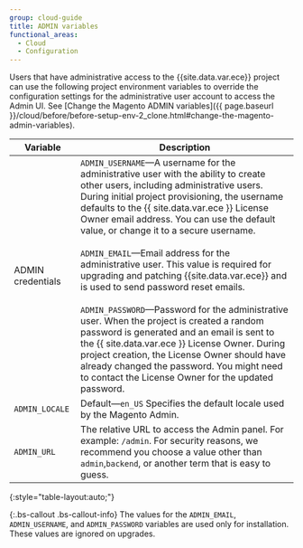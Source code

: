 ```yaml
---
group: cloud-guide
title: ADMIN variables
functional_areas:
  - Cloud
  - Configuration
---
```


Users that have administrative access to the {{site.data.var.ece}} project can use the
following project environment variables to override the configuration settings
for the administrative user account to access the Admin UI. See [Change the Magento ADMIN variables]({{ page.baseurl }}/cloud/before/before-setup-env-2_clone.html#change-the-magento-admin-variables).


| Variable        | Description                                                                                                                                                                                                                                                                                            |
|-----------------|--------------------------------------------------------------------------------------------------------------------------------------------------------------------------------------------------------------------------------------------------------------------------------------------------------|
| ADMIN credentials| `ADMIN_USERNAME`—A username for the administrative user with the ability to create other users, including administrative users. During initial project provisioning, the username defaults to the {{ site.data.var.ece }} License Owner email address. You can use the default value, or change it to a secure username.<br><br>`ADMIN_EMAIL`—Email address for the administrative user. This value is required for upgrading and patching {{site.data.var.ece}} and is used to send password reset emails.<br><br>`ADMIN_PASSWORD`—Password for the administrative user. When the project is created a random password is generated and an email is sent to the {{ site.data.var.ece }} License Owner. During project creation, the License Owner should have already changed the password. You might need to contact the License Owner for the updated password.|
| `ADMIN_LOCALE`    | Default—`en_US` Specifies the default locale used by the Magento Admin.|
| `ADMIN_URL`       | The relative URL to access the Admin panel. For example: `/admin`. For security reasons, we recommend you choose a value other than `admin`,`backend`, or another term that is easy to guess.|                              |
{:style="table-layout:auto;"}


{:.bs-callout .bs-callout-info}
The values for the `ADMIN_EMAIL`, `ADMIN_USERNAME`, and `ADMIN_PASSWORD` variables are used only for installation. These values are ignored on upgrades.
